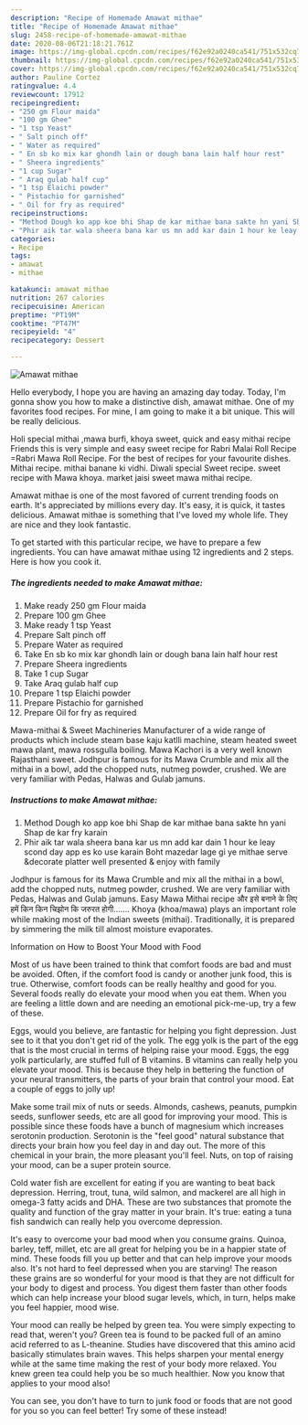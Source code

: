 ```yaml
---
description: "Recipe of Homemade Amawat mithae"
title: "Recipe of Homemade Amawat mithae"
slug: 2458-recipe-of-homemade-amawat-mithae
date: 2020-08-06T21:18:21.761Z
image: https://img-global.cpcdn.com/recipes/f62e92a0240ca541/751x532cq70/amawat-mithae-recipe-main-photo.jpg
thumbnail: https://img-global.cpcdn.com/recipes/f62e92a0240ca541/751x532cq70/amawat-mithae-recipe-main-photo.jpg
cover: https://img-global.cpcdn.com/recipes/f62e92a0240ca541/751x532cq70/amawat-mithae-recipe-main-photo.jpg
author: Pauline Cortez
ratingvalue: 4.4
reviewcount: 17912
recipeingredient:
- "250 gm Flour maida"
- "100 gm Ghee"
- "1 tsp Yeast"
- " Salt pinch off"
- " Water as required"
- " En sb ko mix kar ghondh lain or dough bana lain half hour rest"
- " Sheera ingredients"
- "1 cup Sugar"
- " Araq gulab half cup"
- "1 tsp Elaichi powder"
- " Pistachio for garnished"
- " Oil for fry as required"
recipeinstructions:
- "Method Dough ko app koe bhi Shap de kar mithae bana sakte hn yani Shap de kar fry karain"
- "Phir aik tar wala sheera bana kar us mn add kar dain 1 hour ke leay scond day app es ko use karain Boht mazedar lage gi ye mithae serve &amp;decorate platter well presented &amp; enjoy with family"
categories:
- Recipe
tags:
- amawat
- mithae

katakunci: amawat mithae 
nutrition: 267 calories
recipecuisine: American
preptime: "PT19M"
cooktime: "PT47M"
recipeyield: "4"
recipecategory: Dessert

---
```



![Amawat mithae](https://img-global.cpcdn.com/recipes/f62e92a0240ca541/751x532cq70/amawat-mithae-recipe-main-photo.jpg)

Hello everybody, I hope you are having an amazing day today. Today, I'm gonna show you how to make a distinctive dish, amawat mithae. One of my favorites food recipes. For mine, I am going to make it a bit unique. This will be really delicious.

Holi special mithai ,mawa burfi, khoya sweet, quick and easy mithai recipe Friends this is very simple and easy sweet recipe for Rabri Malai Roll Recipe =Rabri Mawa Roll Recipe. For the best of recipes for your favourite dishes. Mithai recipe. mithai banane ki vidhi. Diwali special Sweet recipe. sweet recipe with Mawa khoya. market jaisi sweet mawa mithai recipe.

Amawat mithae is one of the most favored of current trending foods on earth. It's appreciated by millions every day. It's easy, it is quick, it tastes delicious. Amawat mithae is something that I've loved my whole life. They are nice and they look fantastic.


To get started with this particular recipe, we have to prepare a few ingredients. You can have amawat mithae using 12 ingredients and 2 steps. Here is how you cook it.

<!--inarticleads1-->

##### The ingredients needed to make Amawat mithae:

1. Make ready 250 gm Flour maida
1. Prepare 100 gm Ghee
1. Make ready 1 tsp Yeast
1. Prepare  Salt pinch off
1. Prepare  Water as required
1. Take  En sb ko mix kar ghondh lain or dough bana lain half hour rest
1. Prepare  Sheera ingredients
1. Take 1 cup Sugar
1. Take  Araq gulab half cup
1. Prepare 1 tsp Elaichi powder
1. Prepare  Pistachio for garnished
1. Prepare  Oil for fry as required


Mawa-mithai &amp; Sweet Machineries Manufacturer of a wide range of products which include steam base kaju katlli machine, steam heated sweet mawa plant, mawa rossgulla boiling. Mawa Kachori is a very well known Rajasthani sweet. Jodhpur is famous for its Mawa Crumble and mix all the mithai in a bowl, add the chopped nuts, nutmeg powder, crushed. We are very familiar with Pedas, Halwas and Gulab jamuns. 

<!--inarticleads2-->

##### Instructions to make Amawat mithae:

1. Method Dough ko app koe bhi Shap de kar mithae bana sakte hn yani Shap de kar fry karain
1. Phir aik tar wala sheera bana kar us mn add kar dain 1 hour ke leay scond day app es ko use karain Boht mazedar lage gi ye mithae serve &amp;decorate platter well presented &amp; enjoy with family


Jodhpur is famous for its Mawa Crumble and mix all the mithai in a bowl, add the chopped nuts, nutmeg powder, crushed. We are very familiar with Pedas, Halwas and Gulab jamuns. Easy Mawa Mithai recipe और इसे बनाने के लिए हमें किन किन चिझोन कि जरुरत होगी……. Khoya (khoa/mawa) plays an important role while making most of the Indian sweets (mithai). Traditionally, it is prepared by simmering the milk till almost moisture evaporates. 

Information on How to Boost Your Mood with Food


Most of us have been trained to think that comfort foods are bad and must be avoided. Often, if the comfort food is candy or another junk food, this is true. Otherwise, comfort foods can be really healthy and good for you. Several foods really do elevate your mood when you eat them. When you are feeling a little down and are needing an emotional pick-me-up, try a few of these.

Eggs, would you believe, are fantastic for helping you fight depression. Just see to it that you don't get rid of the yolk. The egg yolk is the part of the egg that is the most crucial in terms of helping raise your mood. Eggs, the egg yolk particularly, are stuffed full of B vitamins. B vitamins can really help you elevate your mood. This is because they help in bettering the function of your neural transmitters, the parts of your brain that control your mood. Eat a couple of eggs to jolly up!

Make some trail mix of nuts or seeds. Almonds, cashews, peanuts, pumpkin seeds, sunflower seeds, etc are all good for improving your mood. This is possible since these foods have a bunch of magnesium which increases serotonin production. Serotonin is the "feel good" natural substance that directs your brain how you feel day in and day out. The more of this chemical in your brain, the more pleasant you'll feel. Nuts, on top of raising your mood, can be a super protein source.

Cold water fish are excellent for eating if you are wanting to beat back depression. Herring, trout, tuna, wild salmon, and mackerel are all high in omega-3 fatty acids and DHA. These are two substances that promote the quality and function of the gray matter in your brain. It's true: eating a tuna fish sandwich can really help you overcome depression. 

It's easy to overcome your bad mood when you consume grains. Quinoa, barley, teff, millet, etc are all great for helping you be in a happier state of mind. These foods fill you up better and that can help improve your moods also. It's not hard to feel depressed when you are starving! The reason these grains are so wonderful for your mood is that they are not difficult for your body to digest and process. You digest them faster than other foods which can help increase your blood sugar levels, which, in turn, helps make you feel happier, mood wise.

Your mood can really be helped by green tea. You were simply expecting to read that, weren't you? Green tea is found to be packed full of an amino acid referred to as L-theanine. Studies have discovered that this amino acid basically stimulates brain waves. This helps sharpen your mental energy while at the same time making the rest of your body more relaxed. You knew green tea could help you be so much healthier. Now you know that applies to your mood also!

You can see, you don't have to turn to junk food or foods that are not good for you so you can feel better! Try some of these instead!

